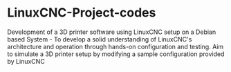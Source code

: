 # LinuxCNC-Project-codes
Development of a 3D printer software using LinuxCNC setup on a Debian based System - To develop a solid understanding of LinuxCNC's architecture and operation through hands-on configuration and testing. Aim to simulate a 3D printer setup by modifying a sample configuration provided by LinuxCNC
